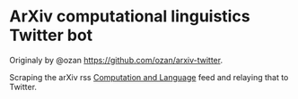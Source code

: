 ArXiv computational linguistics Twitter bot
===

Originaly by @ozan https://github.com/ozan/arxiv-twitter.

Scraping the arXiv rss [Computation and Language](https://twitter.com/arxiv_cscl) feed and relaying that to Twitter.